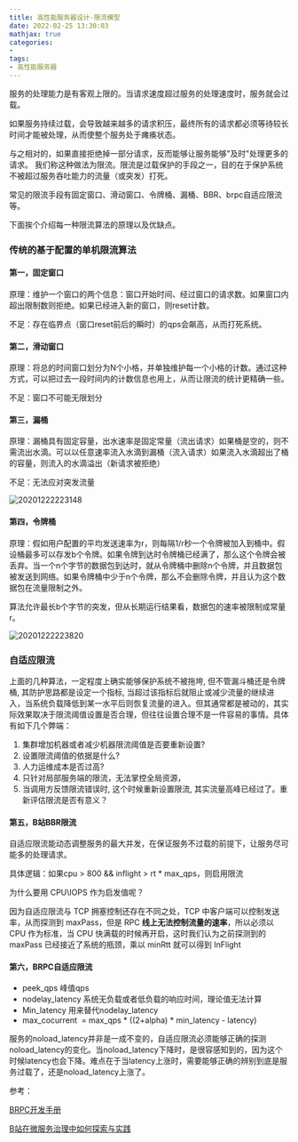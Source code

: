 ```yaml
---
title: 高性能服务器设计-限流模型
date: 2022-02-25 13:30:03
mathjax: true
categories:
- 
tags: 
- 高性能服务器
---
```


服务的处理能力是有客观上限的。当请求速度超过服务的处理速度时，服务就会过载。

如果服务持续过载，会导致越来越多的请求积压，最终所有的请求都必须等待较长时间才能被处理，从而使整个服务处于瘫痪状态。

与之相对的，如果直接拒绝掉一部分请求，反而能够让服务能够"及时"处理更多的请求。 我们称这种做法为限流。限流是过载保护的手段之一，目的在于保护系统不被超过服务吞吐能力的流量（或突发）打死。

常见的限流手段有固定窗口、滑动窗口、令牌桶、漏桶、BBR、brpc自适应限流等。

下面挨个介绍每一种限流算法的原理以及优缺点。

### 传统的基于配置的单机限流算法

#### 第一，固定窗口

原理：维护一个窗口的两个信息：窗口开始时间、经过窗口的请求数。如果窗口内超出限制数则拒绝。如果已经进入新的窗口，则reset计数。

不足：存在临界点（窗口reset前后的瞬时）的qps会飙高，从而打死系统。

#### 第二，滑动窗口

原理：将总的时间窗口划分为N个小格，并单独维护每一个小格的计数。通过这种方式，可以把过去一段时间内的计数信息也用上，从而让限流的统计更精确一些。

不足：窗口不可能无限划分

#### 第三，漏桶

原理：漏桶具有固定容量，出水速率是固定常量（流出请求）如果桶是空的，则不需流出水滴。可以以任意速率流入水滴到漏桶（流入请求）如果流入水滴超出了桶的容量，则流入的水滴溢出（新请求被拒绝）

不足：无法应对突发流量

![20201222223148](http://cdn.b5mang.com/20201222223148.png)

#### 第四，令牌桶

原理：假如用户配置的平均发送速率为r，则每隔1/r秒一个令牌被加入到桶中。假设桶最多可以存发b个令牌。如果令牌到达时令牌桶已经满了，那么这个令牌会被丢弃。当一个n个字节的数据包到达时，就从令牌桶中删除n个令牌，并且数据包被发送到网络。如果令牌桶中少于n个令牌，那么不会删除令牌，并且认为这个数据包在流量限制之外。

算法允许最长b个字节的突发，但从长期运行结果看，数据包的速率被限制成常量r。

![20201222223820](http://cdn.b5mang.com/20201222223820.png)

### 自适应限流

上面的几种算法，一定程度上确实能够保护系统不被拖垮, 但不管漏斗桶还是令牌桶, 其防护思路都是设定一个指标, 当超过该指标后就阻止或减少流量的继续进入，当系统负载降低到某一水平后则恢复流量的进入。但其通常都是被动的，其实际效果取决于限流阈值设置是否合理，但往往设置合理不是一件容易的事情。具体有如下几个弊端：

1. 集群增加机器或者减少机器限流阈值是否要重新设置?
2. 设置限流阈值的依据是什么?
3. 人力运维成本是否过高?
4. 只针对局部服务端的限流，无法掌控全局资源，
5. 当调用方反馈限流错误时, 这个时候重新设置限流, 其实流量高峰已经过了。重新评估限流是否有意义？

#### 第五，B站BBR限流

自适应限流能动态调整服务的最大并发，在保证服务不过载的前提下，让服务尽可能多的处理请求。

具体逻辑：如果cpu > 800 && inflight >  rt * max_qps，则启用限流

为什么要用 CPU\IOPS 作为启发值呢？

因为自适应限流与 TCP 拥塞控制还存在不同之处，TCP 中客户端可以控制发送率，从而探测到 maxPass，但是 RPC **线上无法控制流量的速率**，所以必须以 CPU 作为标准，当 CPU 快满载的时候再开启，这时我们认为之前探测到的 maxPass 已经接近了系统的瓶颈，乘以 minRtt 就可以得到 InFlight

#### 第六，BRPC自适应限流

- peek_qps 峰值qps
- nodelay_latency 系统无负载或者低负载的响应时间，理论值无法计算
- Min_latency 用来替代nodelay_latency
- max_cocurrent  = max_qps \* ((2+alpha) \* min_latency - latency)

服务的noload_latency并非是一成不变的，自适应限流必须能够正确的探测noload_latency的变化。当noload_latency下降时，是很容感知到的，因为这个时候latency也会下降。难点在于当latency上涨时，需要能够正确的辨别到底是服务过载了，还是noload_latency上涨了。

参考：

[BRPC开发手册](http://www.mianshigee.com/tutorial/incubator-brpc/1778a50865eb3518.md)

[B站在微服务治理中如何探索与实践](https://xueqiu.com/9217191040/139169952)
